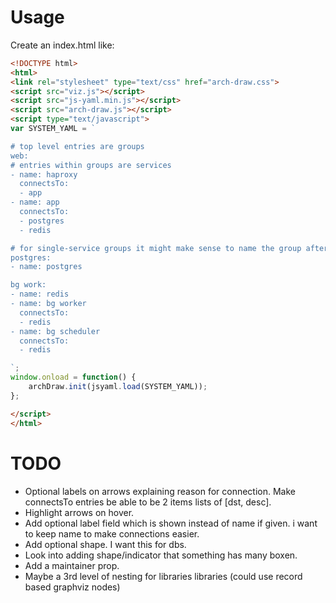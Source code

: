 # Usage

Create an index.html like:

```html
<!DOCTYPE html>
<html>
<link rel="stylesheet" type="text/css" href="arch-draw.css">
<script src="viz.js"></script>
<script src="js-yaml.min.js"></script>
<script src="arch-draw.js"></script>
<script type="text/javascript">
var SYSTEM_YAML = `

# top level entries are groups
web:
# entries within groups are services
- name: haproxy
  connectsTo:
  - app
- name: app
  connectsTo:
  - postgres
  - redis

# for single-service groups it might make sense to name the group after the service
postgres:
- name: postgres

bg work:
- name: redis
- name: bg worker
  connectsTo:
  - redis
- name: bg scheduler
  connectsTo:
  - redis

`;
window.onload = function() {
    archDraw.init(jsyaml.load(SYSTEM_YAML));
};

</script>
</html>

```

# TODO

- Optional labels on arrows explaining reason for connection. Make connectsTo entries be able to be 2 items lists of [dst, desc].
- Highlight arrows on hover.
- Add optional label field which is shown instead of name if given. i want to keep name to make connections easier.
- Add optional shape. I want this for dbs.
- Look into adding shape/indicator that something has many boxen.
- Add a maintainer prop.
- Maybe a 3rd level of nesting for libraries libraries (could use record based graphviz nodes)
